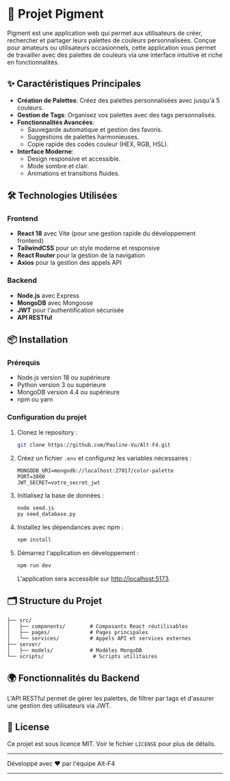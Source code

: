 # 🎨 Projet Pigment

Pigment est une application web qui permet aux utilisateurs de créer, rechercher et partager leurs palettes de couleurs personnalisées. Conçue pour amateurs ou utilisateurs occasionnels, cette application vous permet de travailler avec des palettes de couleurs via une interface intuitive et riche en fonctionnalités.

## ✨ Caractéristiques Principales

- **Création de Palettes**: Créez des palettes personnalisées avec jusqu'à 5 couleurs.
- **Gestion de Tags**: Organisez vos palettes avec des tags personnalisés.
- **Fonctionnalités Avancées**:
  - Sauvegarde automatique et gestion des favoris.
  - Suggestions de palettes harmonieuses.
  - Copie rapide des codes couleur (HEX, RGB, HSL).
- **Interface Moderne**:
  - Design responsive et accessible.
  - Mode sombre et clair.
  - Animations et transitions fluides.

## 🛠️ Technologies Utilisées

### Frontend

- **React 18** avec Vite (pour une gestion rapide du développement frontend)
- **TailwindCSS** pour un style moderne et responsive
- **React Router** pour la gestion de la navigation
- **Axios** pour la gestion des appels API

### Backend

- **Node.js** avec Express
- **MongoDB** avec Mongoose
- **JWT** pour l'authentification sécurisée
- **API RESTful**

## 📦 Installation

### Prérequis

- Node.js version 18 ou supérieure
- Python version 3 ou supérieure
- MongoDB version 4.4 ou supérieure
- npm ou yarn

### Configuration du projet

1. Clonez le repository :
   ```bash
   git clone https://github.com/Pauline-Vu/Alt-F4.git
   ```
2. Créez un fichier `.env` et configurez les variables nécessaires :
   ```env
   MONGODB_URI=mongodb://localhost:27017/color-palette
   PORT=3000
   JWT_SECRET=votre_secret_jwt
   ```

3. Initialisez la base de données :
   ```bash
   node seed.js
   py seed_database.py
   ```

4. Installez les dépendances avec npm :
   ```bash
   npm install
   ```

5. Démarrez l'application en développement :
   ```bash
   npm run dev
   ```
   L'application sera accessible sur [http://localhost:5173](http://localhost:5173).

## 🗂️ Structure du Projet

```
├── src/
│   ├── components/        # Composants React réutilisables
│   ├── pages/             # Pages principales
│   └── services/          # Appels API et services externes
├── server/
│   ├── models/            # Modèles MongoDB
└── scripts/                # Scripts utilitaires
```

## 🌍 Fonctionnalités du Backend

L'API RESTful permet de gérer les palettes, de filtrer par tags et d'assurer une gestion des utilisateurs via JWT.

## 📝 License

Ce projet est sous licence MIT. Voir le fichier `LICENSE` pour plus de détails.

---
Développé avec ❤️ par l'équipe Alt-F4

--- 
